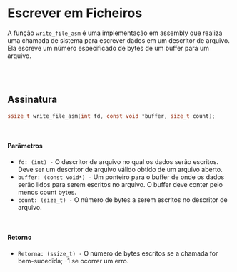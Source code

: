 # Escrever em Ficheiros
A função `write_file_asm` é uma implementação em assembly que realiza uma chamada de sistema para escrever dados em um descritor de arquivo. Ela escreve um número especificado de bytes de um buffer para um arquivo.

<br><br>

## Assinatura
```c
ssize_t write_file_asm(int fd, const void *buffer, size_t count);
```

<br>

#### Parâmetros
- `fd: (int) -` O descritor de arquivo no qual os dados serão escritos. Deve ser um descritor de arquivo válido obtido de um arquivo aberto.
- `buffer: (const void*) -` Um ponteiro para o buffer de onde os dados serão lidos para serem escritos no arquivo. O buffer deve conter pelo menos count bytes.
- `count: (size_t) -` O número de bytes a serem escritos no descritor de arquivo.

<br>

#### Retorno
- `Retorna: (ssize_t) -` O número de bytes escritos se a chamada for bem-sucedida; -1 se ocorrer um erro.
